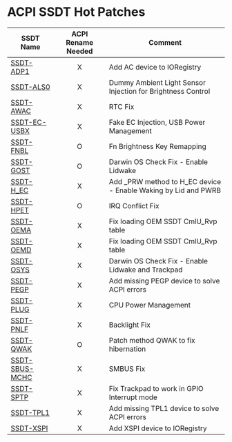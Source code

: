 # ACPI SSDT Hot Patches
|SSDT Name|ACPI Rename Needed|Comment|
|----------|:------------------:|------|
|[SSDT-ADP1](/ACPI%20Patches/SSDT-ADP1.dsl)| X | Add AC device to IORegistry |
|[SSDT-ALS0](/ACPI%20Patches/SSDT-ALS0.dsl)| X |Dummy Ambient Light Sensor Injection for Brightness Control|
|[SSDT-AWAC](/ACPI%20Patches/SSDT-AWAC.dsl)| X |RTC Fix|
|[SSDT-EC-USBX](/ACPI%20Patches/SSDT-EC-USBX.dsl)| X |Fake EC Injection, USB Power Management|
|[SSDT-FNBL](/ACPI%20Patches/SSDT-FNBL.dsl)| O |Fn Brightness Key Remapping|
|[SSDT-GOST](/ACPI%20Patches/SSDT-GOST.dsl)| O |Darwin OS Check Fix - Enable Lidwake|
|[SSDT-H_EC](/ACPI%20Patches/SSDT-H_EC.dsl)| X |Add _PRW method to H_EC device - Enable Waking by Lid and PWRB|
|[SSDT-HPET](/ACPI%20Patches/SSDT-HPET.dsl)| O |IRQ Conflict Fix|
|[SSDT-OEMA](/ACPI%20Patches/SSDT-OEMA.dsl)| X | Fix loading OEM SSDT CmlU_Rvp table|
|[SSDT-OEMD](/ACPI%20Patches/SSDT-OEMD.dsl)| X | Fix loading OEM SSDT CmlU_Rvp table|
|[SSDT-OSYS](/ACPI%20Patches/SSDT-OSYS.dsl)| X |Darwin OS Check Fix - Enable Lidwake and Trackpad|
|[SSDT-PEGP](/ACPI%20Patches/SSDT-PEGP.dsl)| X | Add missing PEGP device to solve ACPI errors|
|[SSDT-PLUG](/ACPI%20Patches/SSDT-PLUG.dsl)| X |CPU Power Management|
|[SSDT-PNLF](/ACPI%20Patches/SSDT-PNLF.dsl)| X |Backlight Fix|
|[SSDT-QWAK](/ACPI%20Patches/SSDT-QWAK.dsl)| O | Patch method QWAK to fix hibernation|
|[SSDT-SBUS-MCHC](/ACPI%20Patches/SSDT-SBUS-MCHC.dsl)| X |SMBUS Fix|
|[SSDT-SPTP](/ACPI%20Patches/SSDT-SPTP.dsl)| X |Fix Trackpad to work in GPIO Interrupt mode|
|[SSDT-TPL1](/ACPI%20Patches/SSDT-TPL1.dsl)| X | Add missing TPL1 device to solve ACPI errors|
|[SSDT-XSPI](/ACPI%20Patches/SSDT-XSPI.dsl)| X | Add XSPI device to IORegistry|
